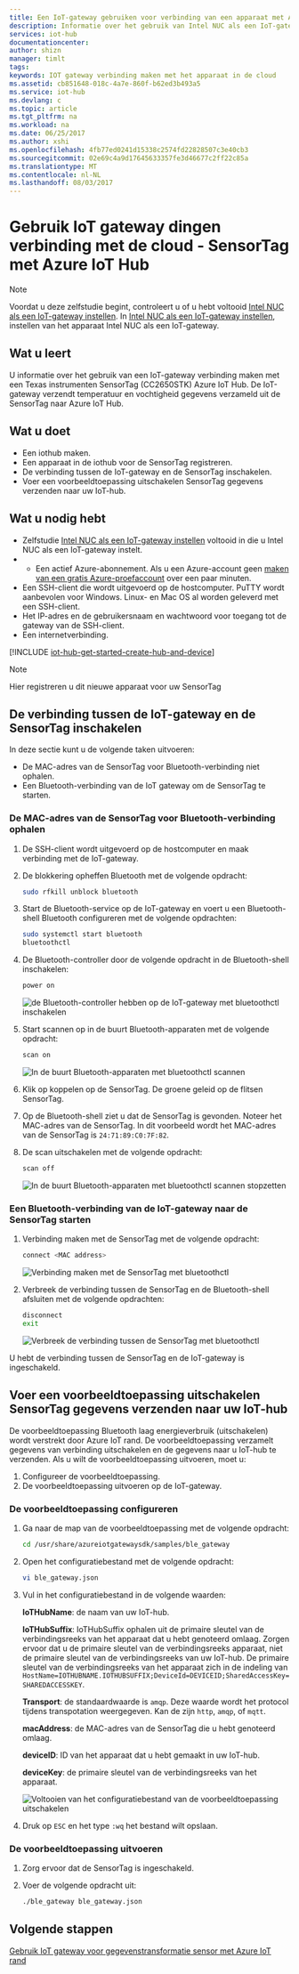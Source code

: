 ```yaml
---
title: Een IoT-gateway gebruiken voor verbinding van een apparaat met Azure IoT Hub | Microsoft Docs
description: Informatie over het gebruik van Intel NUC als een IoT-gateway verbinding maken met een SensorTag TI en sensorgegevens verzenden naar Azure IoT Hub in de cloud.
services: iot-hub
documentationcenter: 
author: shizn
manager: timlt
tags: 
keywords: IOT gateway verbinding maken met het apparaat in de cloud
ms.assetid: cb851648-018c-4a7e-860f-b62ed3b493a5
ms.service: iot-hub
ms.devlang: c
ms.topic: article
ms.tgt_pltfrm: na
ms.workload: na
ms.date: 06/25/2017
ms.author: xshi
ms.openlocfilehash: 4fb77ed0241d15338c2574fd22828507c3e40cb3
ms.sourcegitcommit: 02e69c4a9d17645633357fe3d46677c2ff22c85a
ms.translationtype: MT
ms.contentlocale: nl-NL
ms.lasthandoff: 08/03/2017
---
```

# <a name="use-iot-gateway-to-connect-things-to-the-cloud---sensortag-to-azure-iot-hub"></a>Gebruik IoT gateway dingen verbinding met de cloud - SensorTag met Azure IoT Hub

> [!NOTE]
> Voordat u deze zelfstudie begint, controleert u of u hebt voltooid [Intel NUC als een IoT-gateway instellen](iot-hub-gateway-kit-c-lesson1-set-up-nuc.md). In [Intel NUC als een IoT-gateway instellen](iot-hub-gateway-kit-c-lesson1-set-up-nuc.md), instellen van het apparaat Intel NUC als een IoT-gateway.

## <a name="what-you-will-learn"></a>Wat u leert

U informatie over het gebruik van een IoT-gateway verbinding maken met een Texas instrumenten SensorTag (CC2650STK) Azure IoT Hub. De IoT-gateway verzendt temperatuur en vochtigheid gegevens verzameld uit de SensorTag naar Azure IoT Hub.

## <a name="what-you-will-do"></a>Wat u doet

- Een iothub maken.
- Een apparaat in de iothub voor de SensorTag registreren.
- De verbinding tussen de IoT-gateway en de SensorTag inschakelen.
- Voer een voorbeeldtoepassing uitschakelen SensorTag gegevens verzenden naar uw IoT-hub.

## <a name="what-you-need"></a>Wat u nodig hebt

- Zelfstudie [Intel NUC als een IoT-gateway instellen](iot-hub-gateway-kit-c-lesson1-set-up-nuc.md) voltooid in die u Intel NUC als een IoT-gateway instelt.
- * Een actief Azure-abonnement. Als u een Azure-account geen [maken van een gratis Azure-proefaccount](https://azure.microsoft.com/free/) over een paar minuten.
- Een SSH-client die wordt uitgevoerd op de hostcomputer. PuTTY wordt aanbevolen voor Windows. Linux- en Mac OS al worden geleverd met een SSH-client.
- Het IP-adres en de gebruikersnaam en wachtwoord voor toegang tot de gateway van de SSH-client.
- Een internetverbinding.

[!INCLUDE [iot-hub-get-started-create-hub-and-device](../../includes/iot-hub-get-started-create-hub-and-device.md)]

> [!NOTE]
> Hier registreren u dit nieuwe apparaat voor uw SensorTag

## <a name="enable-the-connection-between-the-iot-gateway-and-the-sensortag"></a>De verbinding tussen de IoT-gateway en de SensorTag inschakelen

In deze sectie kunt u de volgende taken uitvoeren:

- De MAC-adres van de SensorTag voor Bluetooth-verbinding niet ophalen.
- Een Bluetooth-verbinding van de IoT gateway om de SensorTag te starten.

### <a name="get-the-mac-address-of-the-sensortag-for-bluetooth-connection"></a>De MAC-adres van de SensorTag voor Bluetooth-verbinding ophalen

1. De SSH-client wordt uitgevoerd op de hostcomputer en maak verbinding met de IoT-gateway.
1. De blokkering opheffen Bluetooth met de volgende opdracht:

   ```bash
   sudo rfkill unblock bluetooth
   ```

1. Start de Bluetooth-service op de IoT-gateway en voert u een Bluetooth-shell Bluetooth configureren met de volgende opdrachten:

   ```bash
   sudo systemctl start bluetooth
   bluetoothctl
   ```

1. De Bluetooth-controller door de volgende opdracht in de Bluetooth-shell inschakelen:

   ```bash
   power on
   ```

   ![de Bluetooth-controller hebben op de IoT-gateway met bluetoothctl inschakelen](./media/iot-hub-iot-gateway-connect-device-to-cloud/8_power-on-bluetooth-controller-at-bluetooth-shell-bluetoothctl.png)

1. Start scannen op in de buurt Bluetooth-apparaten met de volgende opdracht:

   ```bash
   scan on
   ```

   ![In de buurt Bluetooth-apparaten met bluetoothctl scannen](./media/iot-hub-iot-gateway-connect-device-to-cloud/9_start-scan-nearby-bluetooth-devices-at-bluetooth-shell-bluetoothctl.png)

1. Klik op koppelen op de SensorTag. De groene geleid op de flitsen SensorTag.
1. Op de Bluetooth-shell ziet u dat de SensorTag is gevonden. Noteer het MAC-adres van de SensorTag. In dit voorbeeld wordt het MAC-adres van de SensorTag is `24:71:89:C0:7F:82`.
1. De scan uitschakelen met de volgende opdracht:

   ```bash
   scan off
   ```

   ![In de buurt Bluetooth-apparaten met bluetoothctl scannen stopzetten](./media/iot-hub-iot-gateway-connect-device-to-cloud/10_stop-scanning-nearby-bluetooth-devices-at-bluetooth-shell-bluetoothctl.png)

### <a name="initiate-a-bluetooth-connection-from-the-iot-gateway-to-the-sensortag"></a>Een Bluetooth-verbinding van de IoT-gateway naar de SensorTag starten

1. Verbinding maken met de SensorTag met de volgende opdracht:

   ```bash
   connect <MAC address>
   ```

   ![Verbinding maken met de SensorTag met bluetoothctl](./media/iot-hub-iot-gateway-connect-device-to-cloud/11_connect-to-sensortag-at-bluetooth-shell-bluetoothctl.png)

1. Verbreek de verbinding tussen de SensorTag en de Bluetooth-shell afsluiten met de volgende opdrachten:

   ```bash
   disconnect
   exit
   ```

   ![Verbreek de verbinding tussen de SensorTag met bluetoothctl](./media/iot-hub-iot-gateway-connect-device-to-cloud/12_disconnect-from-sensortag-at-bluetooth-shell-bluetoothctl.png)

U hebt de verbinding tussen de SensorTag en de IoT-gateway is ingeschakeld.

## <a name="run-a-ble-sample-application-to-send-sensortag-data-to-your-iot-hub"></a>Voer een voorbeeldtoepassing uitschakelen SensorTag gegevens verzenden naar uw IoT-hub

De voorbeeldtoepassing Bluetooth laag energieverbruik (uitschakelen) wordt verstrekt door Azure IoT rand. De voorbeeldtoepassing verzamelt gegevens van verbinding uitschakelen en de gegevens naar u IoT-hub te verzenden. Als u wilt de voorbeeldtoepassing uitvoeren, moet u:

1. Configureer de voorbeeldtoepassing.
1. De voorbeeldtoepassing uitvoeren op de IoT-gateway.

### <a name="configure-the-sample-application"></a>De voorbeeldtoepassing configureren

1. Ga naar de map van de voorbeeldtoepassing met de volgende opdracht:

   ```bash
   cd /usr/share/azureiotgatewaysdk/samples/ble_gateway
   ```

1. Open het configuratiebestand met de volgende opdracht:

   ```bash
   vi ble_gateway.json
   ```

1. Vul in het configuratiebestand in de volgende waarden:

   **IoTHubName**: de naam van uw IoT-hub.

   **IoTHubSuffix**: IoTHubSuffix ophalen uit de primaire sleutel van de verbindingsreeks van het apparaat dat u hebt genoteerd omlaag. Zorgen ervoor dat u de primaire sleutel van de verbindingsreeks apparaat, niet de primaire sleutel van de verbindingsreeks van uw IoT-hub. De primaire sleutel van de verbindingsreeks van het apparaat zich in de indeling van `HostName=IOTHUBNAME.IOTHUBSUFFIX;DeviceId=DEVICEID;SharedAccessKey=SHAREDACCESSKEY`.

   **Transport**: de standaardwaarde is `amqp`. Deze waarde wordt het protocol tijdens transpotation weergegeven. Kan de zijn `http`, `amqp`, of `mqtt`.

   **macAddress**: de MAC-adres van de SensorTag die u hebt genoteerd omlaag.

   **deviceID**: ID van het apparaat dat u hebt gemaakt in uw IoT-hub.

   **deviceKey**: de primaire sleutel van de verbindingsreeks van het apparaat.

   ![Voltooien van het configuratiebestand van de voorbeeldtoepassing uitschakelen](./media/iot-hub-iot-gateway-connect-device-to-cloud/13_edit-config-file-of-ble-sample.png)

1. Druk op `ESC` en het type `:wq` het bestand wilt opslaan.

### <a name="run-the-sample-application"></a>De voorbeeldtoepassing uitvoeren

1. Zorg ervoor dat de SensorTag is ingeschakeld.
1. Voer de volgende opdracht uit:

   ```bash
   ./ble_gateway ble_gateway.json
   ```

## <a name="next-steps"></a>Volgende stappen

[Gebruik IoT gateway voor gegevenstransformatie sensor met Azure IoT rand](iot-hub-gateway-kit-c-use-iot-gateway-for-data-conversion.md)
